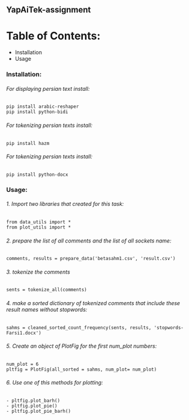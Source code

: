 ## YapAiTek-assignment





# Table of Contents:
* Installation
* Usage



### Installation:
###### For displaying persian text install:
```
pip install arabic-reshaper
pip install python-bidi
```
###### For tokenizing persian texts install:
```
pip install hazm
```
###### For tokenizing persian texts install:
```
pip install python-docx
```

### Usage:
###### 1. Import two libraries that created for this task:
```
from data_utils import *
from plot_utils import *
```

###### 2. prepare the list of all comments and the list of all sockets name:
```
comments, results = prepare_data('betasahm1.csv', 'result.csv')
```
###### 3. tokenize the comments  
```
sents = tokenize_all(comments)
```
###### 4. make a sorted dictionary of tokenized comments that include these result names without stopwords:
```
sahms = cleaned_sorted_count_frequency(sents, results, 'stopwords-Farsi1.docx')
```
###### 5. Create an object of PlotFig for the first num_plot numbers:
```
num_plot = 6
pltfig = PlotFig(all_sorted = sahms, num_plot= num_plot)
```
###### 6. Use one of this methods for plotting:
```
- pltfig.plot_barh()
- pltfig.plot_pie()
- pltfig.plot_pie_barh()
```
